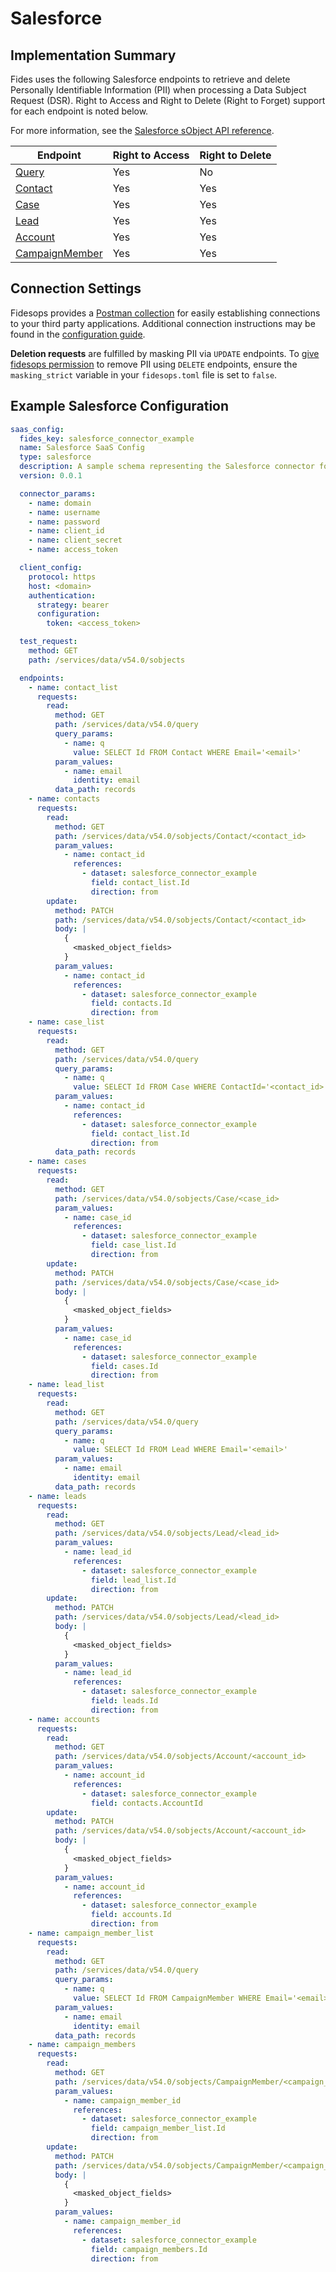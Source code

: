 
# Salesforce

## Implementation Summary

Fides uses the following Salesforce endpoints to retrieve and delete Personally Identifiable Information (PII) when processing a Data Subject Request (DSR). Right to Access and Right to Delete (Right to Forget) support for each endpoint is noted below.

For more information, see the [Salesforce sObject API reference](https://developer.salesforce.com/docs/atlas.en-us.api_rest.meta/api_rest/resources_sobject_basic_info_post.htm).

|Endpoint | Right to Access | Right to Delete |
|----|----|----|
|[Query](https://developer.salesforce.com/docs/atlas.en-us.238.0.api_rest.meta/api_rest/resources_query.htm) | Yes | No |
|[Contact](https://developer.salesforce.com/docs/atlas.en-us.238.0.object_reference.meta/object_reference/sforce_api_objects_contact.htm) | Yes | Yes |
|[Case](https://developer.salesforce.com/docs/atlas.en-us.238.0.object_reference.meta/object_reference/sforce_api_objects_case.htm) | Yes | Yes |
|[Lead](https://developer.salesforce.com/docs/atlas.en-us.238.0.object_reference.meta/object_reference/sforce_api_objects_lead.htm) | Yes | Yes |
|[Account](https://developer.salesforce.com/docs/atlas.en-us.238.0.object_reference.meta/object_reference/sforce_api_objects_account.htm) | Yes | Yes |
|[CampaignMember](https://developer.salesforce.com/docs/atlas.en-us.238.0.object_reference.meta/object_reference/sforce_api_objects_campaignmember.htm) | Yes | Yes |

## Connection Settings

Fidesops provides a [Postman collection](../../postman/using_postman.md) for easily establishing connections to your third party applications. Additional connection instructions may be found in the [configuration guide](../saas_config.md).

**Deletion requests** are fulfilled by masking PII via `UPDATE` endpoints. To [give fidesops permission](../../installation/configuration.md#configuration-variable-reference) to remove PII using `DELETE` endpoints, ensure the `masking_strict` variable in your `fidesops.toml` file is set to `false`.

## Example Salesforce Configuration

```yaml
saas_config:
  fides_key: salesforce_connector_example
  name: Salesforce SaaS Config
  type: salesforce
  description: A sample schema representing the Salesforce connector for Fidesops
  version: 0.0.1

  connector_params:
    - name: domain
    - name: username
    - name: password
    - name: client_id
    - name: client_secret
    - name: access_token

  client_config:
    protocol: https
    host: <domain>
    authentication:
      strategy: bearer
      configuration:
        token: <access_token>

  test_request:
    method: GET
    path: /services/data/v54.0/sobjects

  endpoints:
    - name: contact_list
      requests:
        read:
          method: GET
          path: /services/data/v54.0/query
          query_params:
            - name: q
              value: SELECT Id FROM Contact WHERE Email='<email>'
          param_values:
            - name: email
              identity: email
          data_path: records
    - name: contacts
      requests:
        read:
          method: GET
          path: /services/data/v54.0/sobjects/Contact/<contact_id>
          param_values:
            - name: contact_id
              references:
                - dataset: salesforce_connector_example
                  field: contact_list.Id
                  direction: from
        update:
          method: PATCH
          path: /services/data/v54.0/sobjects/Contact/<contact_id>
          body: |
            {
              <masked_object_fields>
            }
          param_values:
            - name: contact_id
              references:
                - dataset: salesforce_connector_example
                  field: contacts.Id
                  direction: from
    - name: case_list
      requests:
        read:
          method: GET
          path: /services/data/v54.0/query
          query_params:
            - name: q
              value: SELECT Id FROM Case WHERE ContactId='<contact_id>'
          param_values:
            - name: contact_id
              references:
                - dataset: salesforce_connector_example
                  field: contact_list.Id
                  direction: from
          data_path: records
    - name: cases
      requests:
        read:
          method: GET
          path: /services/data/v54.0/sobjects/Case/<case_id>
          param_values:
            - name: case_id
              references:
                - dataset: salesforce_connector_example
                  field: case_list.Id
                  direction: from
        update:
          method: PATCH
          path: /services/data/v54.0/sobjects/Case/<case_id>
          body: |
            {
              <masked_object_fields>
            }
          param_values:
            - name: case_id
              references:
                - dataset: salesforce_connector_example
                  field: cases.Id
                  direction: from
    - name: lead_list
      requests:
        read:
          method: GET
          path: /services/data/v54.0/query
          query_params:
            - name: q
              value: SELECT Id FROM Lead WHERE Email='<email>'
          param_values:
            - name: email
              identity: email
          data_path: records
    - name: leads
      requests:
        read:
          method: GET
          path: /services/data/v54.0/sobjects/Lead/<lead_id>
          param_values:
            - name: lead_id
              references:
                - dataset: salesforce_connector_example
                  field: lead_list.Id
                  direction: from
        update:
          method: PATCH
          path: /services/data/v54.0/sobjects/Lead/<lead_id>
          body: |
            {
              <masked_object_fields>
            }
          param_values:
            - name: lead_id
              references:
                - dataset: salesforce_connector_example
                  field: leads.Id
                  direction: from
    - name: accounts
      requests:
        read:
          method: GET
          path: /services/data/v54.0/sobjects/Account/<account_id>
          param_values:
            - name: account_id
              references:
                - dataset: salesforce_connector_example
                  field: contacts.AccountId
        update:
          method: PATCH
          path: /services/data/v54.0/sobjects/Account/<account_id>
          body: |
            {
              <masked_object_fields>
            }
          param_values:
            - name: account_id
              references:
                - dataset: salesforce_connector_example
                  field: accounts.Id
                  direction: from
    - name: campaign_member_list
      requests:
        read:
          method: GET
          path: /services/data/v54.0/query
          query_params:
            - name: q
              value: SELECT Id FROM CampaignMember WHERE Email='<email>'
          param_values:
            - name: email
              identity: email
          data_path: records
    - name: campaign_members
      requests:
        read:
          method: GET
          path: /services/data/v54.0/sobjects/CampaignMember/<campaign_member_id>
          param_values:
            - name: campaign_member_id
              references:
                - dataset: salesforce_connector_example
                  field: campaign_member_list.Id
                  direction: from
        update:
          method: PATCH
          path: /services/data/v54.0/sobjects/CampaignMember/<campaign_member_id>
          body: |
            {
              <masked_object_fields>
            }
          param_values:
            - name: campaign_member_id
              references:
                - dataset: salesforce_connector_example
                  field: campaign_members.Id
                  direction: from
```
